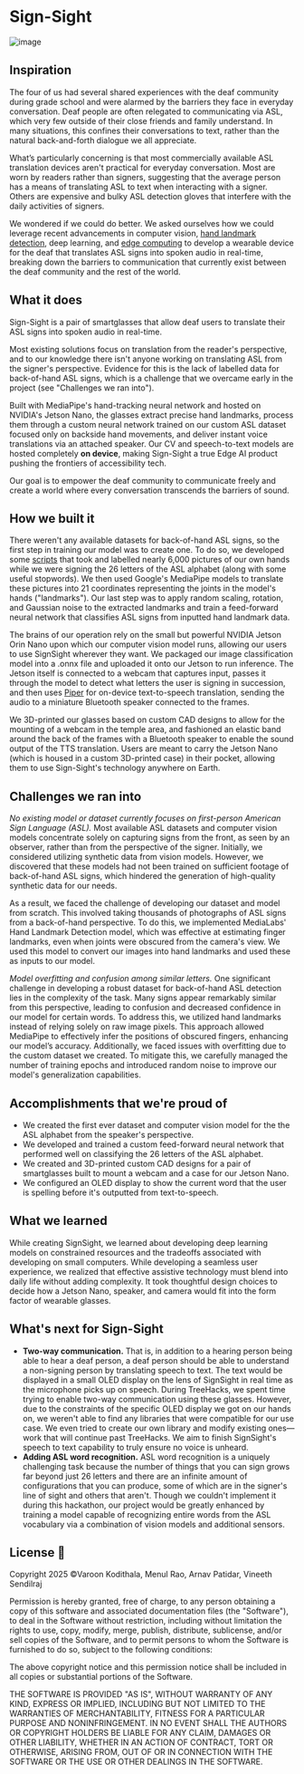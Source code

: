 # Sign-Sight
![image](https://github.com/user-attachments/assets/58b67a83-c902-43c8-950f-78cb4a661562)

## Inspiration

The four of us had several shared experiences with the deaf community during grade school and were alarmed by the barriers they face in everyday conversation. Deaf people are often relegated to communicating via ASL, which very few outside of their close friends and family understand. In many situations, this confines their conversations to text, rather than the natural back-and-forth dialogue we all appreciate.

What’s particularly concerning is that most commercially available ASL translation devices aren't practical for everyday conversation. Most are worn by readers rather than signers, suggesting that the average person has a means of translating ASL to text when interacting with a signer. Others are expensive and bulky ASL detection gloves that interfere with the daily activities of signers.

We wondered if we could do better. We asked ourselves how we could leverage recent advancements in computer vision, [hand landmark detection](https://ai.google.dev/edge/mediapipe/solutions/vision/gesture_recognizer), deep learning, and [edge computing](https://www.nvidia.com/en-us/autonomous-machines/embedded-systems/jetson-orin/nano-super-developer-kit/) to develop a wearable device for the deaf that translates ASL signs into spoken audio in real-time, breaking down the barriers to communication that currently exist between the deaf community and the rest of the world.

## What it does

Sign-Sight is a pair of smartglasses that allow deaf users to translate their ASL signs into spoken audio in real-time. 

Most existing solutions focus on translation from the reader's perspective, and to our knowledge there isn't anyone working on translating ASL from the signer's perspective. Evidence for this is the lack of labelled data for back-of-hand ASL signs, which is a challenge that we overcame early in the project (see "Challenges we ran into").

Built with MediaPipe's hand-tracking neural network and hosted on NVIDIA's Jetson Nano, the glasses extract precise hand landmarks, process them through a custom neural network trained on our custom ASL dataset focused only on backside hand movements, and deliver instant voice translations via an attached speaker. Our CV and speech-to-text models are hosted completely **on device**, making Sign-Sight a true Edge AI product pushing the frontiers of accessibility tech. 

Our goal is to empower the deaf community to communicate freely and create a world where every conversation transcends the barriers of sound.

## How we built it

There weren't any available datasets for back-of-hand ASL signs, so the first step in training our model was to create one. To do so, we developed some [scripts](https://github.com/vkodithala/sign-sight/tree/main/data-collection) that took and labelled nearly 6,000 pictures of our own hands while we were signing the 26 letters of the ASL alphabet (along with some useful stopwords). We then used Google's MediaPipe models to translate these pictures into 21 coordinates representing the joints in the model's hands ("landmarks"). Our last step was to apply random scaling, rotation, and Gaussian noise to the extracted landmarks and train a feed-forward neural network that classifies ASL signs from inputted hand landmark data.

The brains of our operation rely on the small but powerful NVIDIA Jetson Orin Nano upon which our computer vision model runs, allowing our users to use SignSight wherever they want. We packaged our image classification model into a .onnx file and uploaded it onto our Jetson to run inference. The Jetson itself is connected to a webcam that captures input, passes it through the model to detect what letters the user is signing in succession, and then uses [Piper](https://github.com/rhasspy/piper) for on-device text-to-speech translation, sending the audio to a miniature Bluetooth speaker connected to the frames.

We 3D-printed our glasses based on custom CAD designs to allow for the mounting of a webcam in the temple area, and fashioned an elastic band around the back of the frames with a Bluetooth speaker to enable the sound output of the TTS translation. Users are meant to carry the Jetson Nano (which is housed in a custom 3D-printed case) in their pocket, allowing them to use Sign-Sight's technology anywhere on Earth.

## Challenges we ran into

*No existing model or dataset currently focuses on first-person American Sign Language (ASL).* Most available ASL datasets and computer vision models concentrate solely on capturing signs from the front, as seen by an observer, rather than from the perspective of the signer. Initially, we considered utilizing synthetic data from vision models. However, we discovered that these models had not been trained on sufficient footage of back-of-hand ASL signs, which hindered the generation of high-quality synthetic data for our needs. 

As a result, we faced the challenge of developing our dataset and model from scratch. This involved taking thousands of photographs of ASL signs from a back-of-hand perspective. To do this, we implemented MediaLabs' Hand Landmark Detection model, which was effective at estimating finger landmarks, even when joints were obscured from the camera's view. We used this model to convert our images into hand landmarks and used these as inputs to our model.

*Model overfitting and confusion among similar letters.* One significant challenge in developing a robust dataset for back-of-hand ASL detection lies in the complexity of the task. Many signs appear remarkably similar from this perspective, leading to confusion and decreased confidence in our model for certain words. To address this, we utilized hand landmarks instead of relying solely on raw image pixels. This approach allowed MediaPipe to effectively infer the positions of obscured fingers, enhancing our model’s accuracy. Additionally, we faced issues with overfitting due to the custom dataset we created. To mitigate this, we carefully managed the number of training epochs and introduced random noise to improve our model's generalization capabilities.

## Accomplishments that we're proud of
- We created the first ever dataset and computer vision model for the the ASL alphabet from the speaker's perspective.
- We developed and trained a custom feed-forward neural network that performed well on classifying the 26 letters of the ASL alphabet.
- We created and 3D-printed custom CAD designs for a pair of smartglasses built to mount a webcam and a case for our Jetson Nano.
- We configured an OLED display to show the current word that the user is spelling before it's outputted from text-to-speech.

## What we learned
While creating SignSight, we learned about developing deep learning models on constrained resources and the tradeoffs associated with developing on small computers. While developing a seamless user experience, we realized that effective assistive technology must blend into daily life without adding complexity. It took thoughtful design choices to decide how a Jetson Nano, speaker, and camera would fit into the form factor of wearable glasses.

## What's next for Sign-Sight
- **Two-way communication.** That is, in addition to a hearing person being able to hear a deaf person, a deaf person should be able to understand a non-signing person by translating speech to text. The text would be displayed in a small OLED display on the lens of SignSight in real time as the microphone picks up on speech. During TreeHacks, we spent time trying to enable two-way communication using these glasses. However, due to the constraints of the specific OLED display we got on our hands on, we weren't able to find any libraries that were compatible for our use case. We even tried to create our own library and modify existing ones—work that will continue past TreeHacks. We aim to finish SignSight's speech to text capability to truly ensure no voice is unheard.
- **Adding ASL word recognition.** ASL word recognition is a uniquely challenging task because the number of things that you can sign grows far beyond just 26 letters and there are an infinite amount of configurations that you can produce, some of which are in the signer's line of sight and others that aren't. Though we couldn't implement it during this hackathon, our project would be greatly enhanced by training a model capable of recognizing entire words from the ASL vocabulary via a combination of vision models and additional sensors.

## License 📜
Copyright 2025 ©Varoon Kodithala, Menul Rao, Arnav Patidar, Vineeth Sendilraj

Permission is hereby granted, free of charge, to any person obtaining a copy of this software and associated documentation files (the "Software"), to deal in the Software without restriction, including without limitation the rights to use, copy, modify, merge, publish, distribute, sublicense, and/or sell copies of the Software, and to permit persons to whom the Software is furnished to do so, subject to the following conditions:

The above copyright notice and this permission notice shall be included in all copies or substantial portions of the Software.

THE SOFTWARE IS PROVIDED "AS IS", WITHOUT WARRANTY OF ANY KIND, EXPRESS OR IMPLIED, INCLUDING BUT NOT LIMITED TO THE WARRANTIES OF MERCHANTABILITY, FITNESS FOR A PARTICULAR PURPOSE AND NONINFRINGEMENT. IN NO EVENT SHALL THE AUTHORS OR COPYRIGHT HOLDERS BE LIABLE FOR ANY CLAIM, DAMAGES OR OTHER LIABILITY, WHETHER IN AN ACTION OF CONTRACT, TORT OR OTHERWISE, ARISING FROM, OUT OF OR IN CONNECTION WITH THE SOFTWARE OR THE USE OR OTHER DEALINGS IN THE SOFTWARE.
